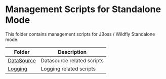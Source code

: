 # Management Scripts for Standalone Mode

This folder contains management scripts for JBoss / Wildfly Standalone mode.


|          Folder       |                 Description                      |
|-----------------------|--------------------------------------------------|
|  [DataSource](datasource)    | Datasource related scripts        |
|  [Logging](logging)    | Logging related scripts        |
